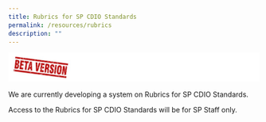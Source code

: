 ```yaml
---
title: Rubrics for SP CDIO Standards
permalink: /resources/rubrics
description: ""
---
```

![](/images/beta-version.jpg)

We are currently developing a system on Rubrics for SP CDIO Standards.

Access to the Rubrics for SP CDIO Standards will be for SP Staff only.